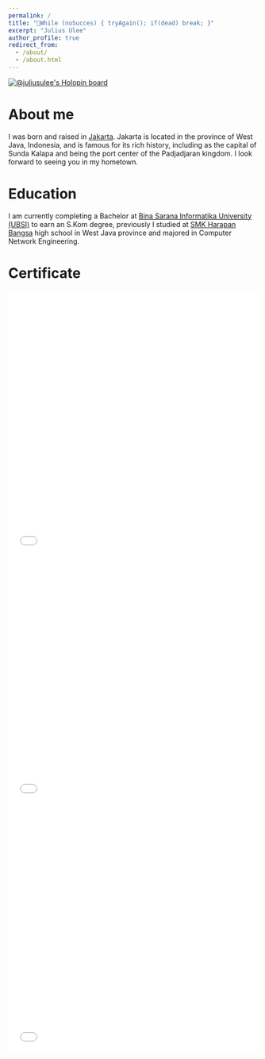 ```yaml
---
permalink: /
title: "🎃While (noSucces) { tryAgain(); if(dead) break; }"
excerpt: "Julius Ulee"
author_profile: true
redirect_from: 
  - /about/
  - /about.html
---
```


<a href="https://holopin.io/@juliusulee"><img title="🦖 Holopin" src="https://holopin.me/juliusulee" alt="@juliusulee&#39;s Holopin board"></a>

About me
======
I was born and raised in [Jakarta](https://goo.gl/maps/Ht178nYrYi4pYYDN8). Jakarta is located in the province of West Java, Indonesia, and is famous for its rich history, including as the capital of Sunda Kalapa and being the port center of the Padjadjaran kingdom. I look forward to seeing you in my hometown.

Education
======
I am currently completing a Bachelor at [Bina Sarana Informatika University (UBSI)](https://goo.gl/maps/SeYPofUEBUFnR2xr6) to earn an S.Kom degree, previously I studied at [SMK Harapan Bangsa](https://goo.gl/maps/jZExCzgEMXzYFkgy7) high school in West Java province and majored in Computer Network Engineering.

Certificate
======
<iframe src="/files/java.pdf" width="100%" height="534" fitwidth="yes" frameborder="no" border="0" marginwidth="0" marginheight="0"></iframe>
<iframe src="/files/learn-python-basics.pdf" width="100%" height="500" frameborder="no" border="0" marginwidth="0" marginheight="0"></iframe>
<iframe src="/files/programiz.pdf" width="100%" height="500" frameborder="no" border="0" marginwidth="0" marginheight="0"></iframe>
